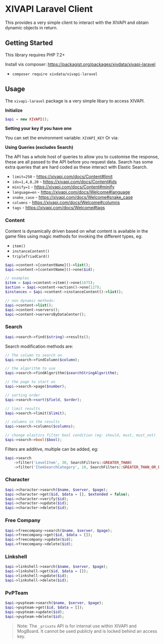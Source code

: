 # XIVAPI Laravel Client

This provides a very simple client to interact with the XIVAPI and obtain dynamic objects in return.

## Getting Started

This library requires PHP 7.2+

Install vis composer: https://packagist.org/packages/xivdata/xivapi-laravel

- `composer require xivdata/xivapi-laravel`

## Usage

The `xivapi-laravel` package is a very simple libary to access XIVAPI.

**Initialize**
```php
$api = new XIVAPI();
```

**Setting your key if you have one**

You can set the environment variable: `XIVAPI_KEY` Or via:


**Using Queries (excludes Search)**

The API has a whole host of queries to allow you to customise the response, these are all passed to the API before you request data. Search has some extra queries that are hard coded as these interact with Elastic Search.

- `limit=250` - https://xivapi.com/docs/Content#limit
- `ids=1,4,8,20` - https://xivapi.com/docs/Content#ids
- `minify=1` - https://xivapi.com/docs/Content#minify
- `language=en` - https://xivapi.com/docs/Welcome#language
- `snake_case` - https://xivapi.com/docs/Welcome#snake_case
- `columns` - https://xivapi.com/docs/Welcome#columns
- `tags` - https://xivapi.com/docs/Welcome#tags

### Content

Content is dynamically driven based on what content is available in the game files using magic methods for invoking the different types, eg:

- `item()`
- `instanceContent()`
- `tripleTriadCard()`

```php
$api->content->[contentName]()->list();
$api->content->[contentName]()->one($id);

// examples
$item = $api->content->item()->one(1675);
$action = $api->content->action()->one(127);
$instances = $api->content->instanceContent()->list();

// non dynamic methods:
$api->content->list();
$api->content->servers();
$api->content->serversByDataCenter();
```

### Search

```php
$api->search->find($string)->results();
```

Search modification methods are:
```php
// The column to search on
$api->search->findColumn($column);

// the algorithm to use
$api->search->findAlgorithm($searchStringAlgorithm);

// the page to start on
$api->search->page($number);

// sorting order
$api->search->sort($field, $order);

// limit results
$api->search->limit($limit);

// columns in the results
$api->search->columns($columns);

// change elastics filter bool condition (eg: should, must, must_not)
$api->search->bool($bool);
```

Filters are additive, multiple can be added, eg:

```php
$api->search
    ->filter('LevelItem', 30, SearchFilters::GREATER_THAN)
    ->filter('ItemSearchCategory', 10, SearchFilters::GREATER_THAN_OR_EQUAL_TO);
```


### Character

```php
$api->character->search($name, $server, $page);
$api->character->get($id, $data = [], $extended = false);
$api->character->verify($id);
$api->character->update($id);
$api->character->delete($id);
```

### Free Company

```php
$api->freecompany->search($name, $server, $page);
$api->freecompany->get($id, $data = []);
$api->freecompany->update($id);
$api->freecompany->delete($id);
```

### Linkshell

```php
$api->linkshell->search($name, $server, $page);
$api->linkshell->get($id, $data = []);
$api->linkshell->update($id);
$api->linkshell->delete($id);
```

### PvPTeam

```php
$api->pvpteam->search($name, $server, $page);
$api->pvpteam->get($id, $data = []);
$api->pvpteam->update($id);
$api->pvpteam->delete($id);
```

> Note: The `_private` API is for internal use within XIVAPI and MogBoard. It cannot be used publicly and is locked behind an access key.
